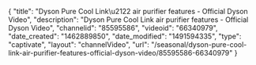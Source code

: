 {
    "title": "Dyson Pure Cool Link\u2122 air purifier features - Official Dyson Video",
    "description": "Dyson Pure Cool Link air purifier features - Official Dyson Video",
    "channelid": "85595586",
    "videoid": "66340979",
    "date_created": "1462889850",
    "date_modified": "1491594335",
    "type": "captivate",
    "layout": "channelVideo",
    "url": "\/seasonal\/dyson-pure-cool-link-air-purifier-features-official-dyson-video\/85595586-66340979"
}